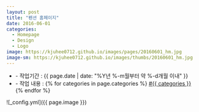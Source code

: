 ```yaml
---
layout: post
title: "펜션 홈페이지"
date: 2016-06-01
categories:
  - Homepage
  - Design
  - Logo
image: https://kjuhee0712.github.io/images/pages/20160601_hm.jpg
image-sm: https://kjuhee0712.github.io/images/thumbs/20160601_hm.jpg
---
```


<ul class="inform">
	<li class="preview__date" itemprop="datePublished" datetime="{{ page.date | date_to_xmlschema }}">- 작업기간 : {{ page.date | date: "%Y년 %-m월부터 약 %-d개월 이내" }}</li>
	<li class="preview__catetory" itemprop="catetory">- 작업 내용 :
		{% for categories in page.categories %}
           <a href="/category/{{ categories }}/">#{{ categories }}</a>     
      	{% endfor %}</li>
</ul>

![_config.yml]({{ page.image }})


